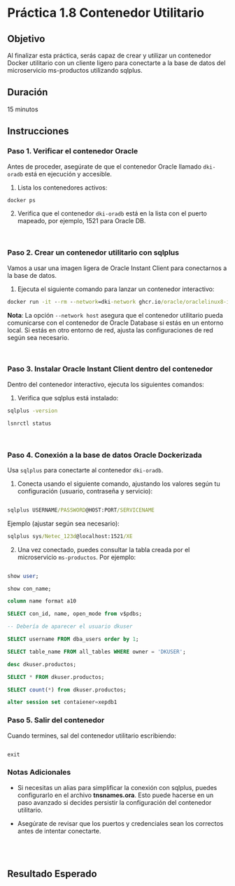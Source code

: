 # Práctica 1.8 Contenedor Utilitario

## Objetivo
Al finalizar esta práctica, serás capaz de crear y utilizar un contenedor Docker utilitario con un cliente ligero para conectarte a la base de datos del microservicio ms-productos utilizando sqlplus.

## Duración

15 minutos

## Instrucciones

### Paso 1. Verificar el contenedor Oracle

Antes de proceder, asegúrate de que el contenedor Oracle llamado `dki-oradb` está en ejecución y accesible. 

1. Lista los contenedores activos:

```cmd
docker ps
```

2. Verifica que el contenedor `dki-oradb` está en la lista con el puerto mapeado, por ejemplo, 1521 para Oracle DB.

<br/>

### Paso 2. Crear un contenedor utilitario con sqlplus

Vamos a usar una imagen ligera de Oracle Instant Client para conectarnos a la base de datos.

1. Ejecuta el siguiente comando para lanzar un contenedor interactivo:

```cmd
docker run -it --rm --network=dki-network ghcr.io/oracle/oraclelinux8-instantclient:19 sqlplus SYSTEM/Netec_123@//dki-oradb:1521/XE
```

**Nota**: La opción `--network host`  asegura que el contenedor utilitario pueda comunicarse con el contenedor de Oracle Database si estás en un entorno local. Si estás en otro entorno de red, ajusta las configuraciones de red según sea necesario.

<br/>

### Paso 3. Instalar Oracle Instant Client dentro del contenedor

Dentro del contenedor interactivo, ejecuta los siguientes comandos:

1. Verifica que sqlplus está instalado:

```cmd
sqlplus -version

lsnrctl status
```

<br/>

### Paso 4. Conexión a la base de datos Oracle Dockerizada

Usa `sqlplus` para conectarte al contenedor `dki-oradb`.

1. Conecta usando el siguiente comando, ajustando los valores según tu configuración (usuario, contraseña y servicio):

```cmd

sqlplus USERNAME/PASSWORD@HOST:PORT/SERVICENAME
```

Ejemplo (ajustar según sea necesario):

```cmd
sqlplus sys/Netec_123d@localhost:1521/XE
```

2. Una vez conectado, puedes consultar la tabla creada por el microservicio `ms-productos`. Por ejemplo:

```sql

show user;

show con_name;

column name format a10

SELECT con_id, name, open_mode from v$pdbs;

-- Debería de aparecer el usuario dkuser

SELECT username FROM dba_users order by 1;

SELECT table_name FROM all_tables WHERE owner = 'DKUSER';

desc dkuser.productos;

SELECT * FROM dkuser.productos;

SELECT count(*) from dkuser.productos;

alter session set contaiener=xepdb1

```

### Paso 5. Salir del contenedor
Cuando termines, sal del contenedor utilitario escribiendo:

```sql

exit
```

### Notas Adicionales

- Si necesitas un alias para simplificar la conexión con sqlplus, puedes configurarlo en el archivo **tnsnames.ora**. Esto puede hacerse en un paso avanzado si decides persistir la configuración del contenedor utilitario.

- Asegúrate de revisar que los puertos y credenciales sean los correctos antes de intentar conectarte.

<br/> <br/>

## Resultado Esperado
